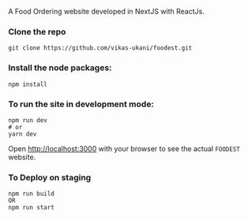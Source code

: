 A Food Ordering website developed in NextJS with ReactJs. 


### Clone the repo

```
git clone https://github.com/vikas-ukani/foodest.git
```

### Install the node packages:


```
npm install 
```


### To run the site in development mode:

```
npm run dev
# or
yarn dev
```

Open [http://localhost:3000](http://localhost:3000) with your browser to see the actual ```FOODEST``` website.


### To Deploy on staging
```
npm run build
OR
npm run start
```
